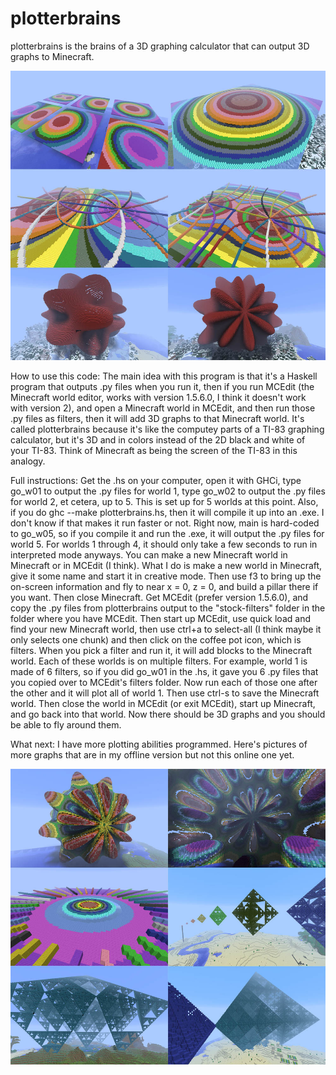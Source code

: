 # plotterbrains
plotterbrains is the brains of a 3D graphing calculator that can output 3D graphs to Minecraft.

![first 6 renders](https://github.com/Frungy/plotterbrains/blob/main/rendersfirst6small.jpg)

How to use this code:
The main idea with this program is that it's a Haskell program that outputs .py files when you run it, then if you run MCEdit (the Minecraft world editor, works with version 1.5.6.0, I think it doesn't work with version 2), and open a Minecraft world in MCEdit, and then run those .py files as filters, then it will add 3D graphs to that Minecraft world.  It's called plotterbrains because it's like the computey parts of a TI-83 graphing calculator, but it's 3D and in colors instead of the 2D black and white of your TI-83.  Think of Minecraft as being the screen of the TI-83 in this analogy.

Full instructions:
Get the .hs on your computer, open it with GHCi, type go_w01 to output the .py files for world 1, type go_w02 to output the .py files for world 2, et cetera, up to 5.  This is set up for 5 worlds at this point.  Also, if you do ghc --make plotterbrains.hs, then it will compile it up into an .exe.  I don't know if that makes it run faster or not.  Right now, main is hard-coded to go_w05, so if you compile it and run the .exe, it will output the .py files for world 5.  For worlds 1 through 4, it should only take a few seconds to run in interpreted mode anyways.  You can make a new Minecraft world in Minecraft or in MCEdit (I think).  What I do is make a new world in Minecraft, give it some name and start it in creative mode.  Then use f3 to bring up the on-screen information and fly to near x = 0, z = 0, and build a pillar there if you want.  Then close Minecraft.  Get MCEdit (prefer version 1.5.6.0), and copy the .py files from plotterbrains output to the "stock-filters" folder in the folder where you have MCEdit.  Then start up MCEdit, use quick load and find your new Minecraft world, then use ctrl+a to select-all (I think maybe it only selects one chunk) and then click on the coffee pot icon, which is filters.  When you pick a filter and run it, it will add blocks to the Minecraft world.  Each of these worlds is on multiple filters.  For example, world 1 is made of 6 filters, so if you did go_w01 in the .hs, it gave you 6 .py files that you copied over to MCEdit's filters folder.  Now run each of those one after the other and it will plot all of world 1.  Then use ctrl-s to save the Minecraft world.  Then close the world in MCEdit (or exit MCEdit), start up Minecraft, and go back into that world.  Now there should be 3D graphs and you should be able to fly around them.

What next:
I have more plotting abilities programmed.  Here's pictures of more graphs that are in my offline version but not this online one yet.

![second 6 renders](https://github.com/Frungy/plotterbrains/blob/main/renderssecond6small.jpg)
